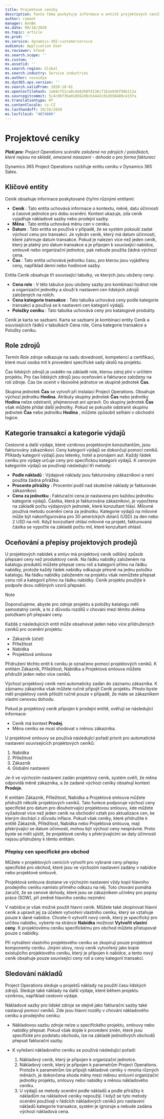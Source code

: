 ```yaml
---
title: Projektové ceníky
description: Tento téma poskytuje informace o entitě projektových ceníků.
author: rumant
manager: AnnBe
ms.date: 09/18/2020
ms.topic: article
ms.prod: ''
ms.service: dynamics-365-customerservice
audience: Application User
ms.reviewer: kfend
ms.search.scope: ''
ms.custom: ''
ms.assetid: ''
ms.search.region: Global
ms.search.industry: Service industries
ms.author: suvaidya
ms.dyn365.ops.version: ''
ms.search.validFrom: 2020-10-01
ms.openlocfilehash: 1a69cf51ca8cde8260f4136cf1b2e936f99b112a
ms.sourcegitcommit: 5c4c9bf3ba018562d6cb3443c01d550489c415fa
ms.translationtype: HT
ms.contentlocale: cs-CZ
ms.lasthandoff: 10/16/2020
ms.locfileid: "4074006"
---
```

# <a name="project-price-lists"></a>Projektové ceníky

_**Platí pro:** Project Operations scénáře založené na zdrojích / položkách, které nejsou na skladě, omezené nasazení - dohoda o pro forma fakturaci_

Dynamics 365 Project Operations rozšiřuje entitu ceníku v Dynamics 365 Sales. 

## <a name="key-entities"></a>Klíčové entity

Ceník obsahuje informace poskytované čtyřmi různými entitami:

- **Ceník** : Tato entita uchovává informace o kontextu, měně, datu účinnosti a časové jednotce pro dobu ocenění. Kontext ukazuje, zda ceník vyjadřuje nákladové sazby nebo prodejní sazby. 
- **Měna** : Tato entita uchovává měnu cen v ceníku. 
- **Datum** : Tato entita se používá v případě, že se systém pokouší zadat výchozí cenu pro transakci. Je vybrán ceník, který má datum účinnosti, které zahrnuje datum transakce. Pokud je nalezen více než jeden ceník, který je platný pro datum transakce a je připojen k související nabídce, smlouvě nebo organizační jednotce, pak nebude použita žádná výchozí cena. 
- **Čas** : Tato entita uchovává jednotku času, pro kterou jsou vyjádřeny ceny, například denní nebo hodinové sazby. 

Entita Ceník obsahuje tři související tabulky, ve kterých jsou uloženy ceny:

  - **Cena role** : V této tabulce jsou uloženy sazby pro kombinaci hodnot role a organizační jednotky a slouží k nastavení cen lidských zdrojů založených na rolích.
  - **Cena kategorie transakce** : Tato tabulka uchovává ceny podle kategorie transakcí a používá se k nastavení cen kategorií výdajů.
  - **Položky ceníku** : Tato tabulka uchovává ceny pro katalogové produkty.
 
Ceník je karta se sazbami. Karta se sazbami je kombinací entity Ceník a souvisejících řádků v tabulkách Cena role, Cena kategorie transakce a Položky ceníku.

## <a name="resource-roles"></a>Role zdrojů

Termín *Role zdroje* odkazuje na sadu dovedností, kompetencí a certifikací, které musí osoba mít k provedení specifické sady úkolů na projektu.

Čas lidských zdrojů je uváděn na základě role, kterou zdroj plní v určitém projektu. Pro čas lidských zdrojů jsou oceňování a fakturace založeny na roli zdroje. Čas lze ocenit v libovolné jednotce ve skupině jednotek **Čas**.

Skupina jednotek **Čas** se vytvoří při instalaci Project Operations. Obsahuje výchozí jednotku **Hodina**. Atributy skupiny jednotek **Čas** nebo jednotky **Hodina** nelze odstranit, přejmenovat ani upravit. Do skupiny jednotek **Čas** však můžete přidat další jednotky. Pokud se pokusíte odstranit skupinu jednotek **Čas** nebo jednotku **Hodina** , můžete způsobit selhání v obchodní logice.
 
## <a name="transaction-categories-and-expense-categories"></a>Kategorie transakcí a kategorie výdajů

Cestovné a další výdaje, které vzniknou projektovým konzultantům, jsou fakturovány zákazníkovi. Ceny kategorií výdajů se dokončují pomocí ceníků. Příklady kategorií výdajů jsou letenky, hotel a pronájem aut. Každý řádek ceníku pro výdaje určuje ceny pro specifickou kategorii výdajů. K cenovým kategoriím výdajů se používají následující tři metody:

- **Podle nákladů** : Výdajové náklady jsou fakturovány zákazníkovi a není použita žádná přirážka.
- **Procento přirážky** : Procentní podíl nad skutečné náklady je fakturován zákazníkovi. 
- **Cena za jednotku** : Fakturační cena je nastavena pro každou jednotku kategorie výdajů. Částka, která je fakturována zákazníkovi, je vypočtena na základě počtu výdajových jednotek, které konzultant hlásí. Mílovné používá metodu ocenění cena za jednotku. Kategorie výdajů na mílovné může být nakonfigurována pro 30 amerických dolarů (USD) za den nebo 2 USD na míli. Když konzultant ohlásí mílovné na projekt, fakturovaná částka se vypočte na základě počtu mil, které konzultant ohlásil.
 
## <a name="project-sales-pricing-and-overrides"></a>Oceňování a přepisy projektových prodejů

U projektových nabídek a smluv má projektový ceník odlišný způsob přepsání ceny než produktový ceník. Na řádku nabídky založeném na katalogu produktů můžete přepsat cenu rolí a kategorií přímo na řádku nabídky, protože každý řádek nabídky odkazuje přesně na jednu položku katalogu. Na řádku nabídky založeném na projektu však nemůžete přepsat cenu rolí a kategorií přímo na řádku nabídky. Ceník projektu použijte k podpoře dvou odlišných vzorů přepsání.

> [!NOTE]
> Doporučujeme, abyste pro zdroje projektu a položky katalogu měli samostatný ceník, a to z důvodu rozdílů v chování mezi těmito dvěma položkami při přepsání ceny.

Každá z následujících entit může obsahovat jeden nebo více přidružených ceníků pro ocenění projektu:

- Zákazník (účet) 
- Příležitost 
- Nabídka 
- Projektová smlouva

Přidružení těchto entit k ceníku je označeno pomocí projektových ceníků. K entitám Zákazník, Příležitost, Nabídka a Projektová smlouva můžete přidružit jeden nebo více ceníků.

Výchozí projektový ceník není automaticky zadán do záznamu zákazníka. K záznamu zákazníka však můžete ručně připojit Ceník projektu. Přesto byste měli projektový ceník přiložit ručně pouze v případě, že máte se zákazníkem vlastní cenovou dohodu. 

Pokud je projektový ceník připojen k prodejní entitě, ověřují se následující informace:

- Ceník má kontext **Prodej**. 
- Měna ceníku se musí shodovat s měnou zákazníka. 

U projektové smlouvy se používá následující pořadí priorit pro automatické nastavení souvisejících projektových ceníků:

1. Nabídka
2. Příležitost
3. Zákazník 
4. Globální nastavení 

Je-li ve výchozím nastavení zadán projektový ceník, systém ověří, že měna odpovídá měně zákazníka, a že zadané výchozí ceníky obsahují kontext **Prodeje**.

K entitám Zákazník, Příležitost, Nabídka a Projektová smlouva můžete přidružit několik projektových ceníků. Tato funkce podporuje výchozí ceny specifické pro datum pro dlouhotrvající projektovou smlouvu, kde můžete vyžadovat více než jeden ceník na obchodní vztah pro aktualizace cen, ke kterým dochází z důvodu inflace. Pokud však ceníky, které přidružíte k entitě Zákazník, Příležitost, Nabídka nebo Projektová smlouva, mají překrývající se datum účinnosti, mohou být výchozí ceny nesprávné. Proto byste se měli ujistit, že projektové ceníky s překrývajícími se daty účinnosti nejsou přidruženy k těmto entitám.

### <a name="deal-specific-price-overrides"></a>Přepisy cen specifické pro obchod

Můžete v projektových cenících vytvořit pro vybrané ceny přepisy specifické pro obchod, které jsou ve výchozím nastavení zadány v nabídce nebo projektové smlouvě.

Projektová smlouva dostane ve výchozím nastavení vždy kopii hlavního prodejního ceníku namísto přímého odkazu na něj. Toto chování pomáhá zaručit, že se cenové dohody, které jsou se zákazníkem učiněny pro popisy práce (SOW), při změně hlavního ceníku nezmění.

V nabídce je však možné použít hlavní ceník. Můžete také zkopírovat hlavní ceník a upravit jej za účelem vytvoření vlastního ceníku, který se vztahuje pouze k dané nabídce. Chcete-li vytvořit nový ceník, který je specifický pro určitou nabídku, vyberte na stránce **Nabídka** možnost **Vytvořit vlastní ceny**. K projektovému ceníku specifickému pro obchod můžete přistupovat pouze z nabídky. 

Při vytváření vlastního projektového ceníku se zkopírují pouze projektové komponenty ceníku. Jinými slovy, nový ceník vytvořený jako kopie existujícího projektového ceníku, který je připojen k nabídce, a tento nový ceník obsahuje pouze související ceny rolí a ceny kategorií transakcí.
  
## <a name="tracking-costs"></a>Sledování nákladů

Project Operations sleduje u projektů náklady na použití času lidských zdrojů. Sleduje také náklady na další výdaje, které během projektu vzniknou, například cestovní výdaje.

Nákladové sazby pro lidské zdroje se stejně jako fakturační sazby také nastavují pomocí ceníků. Zde jsou hlavní rozdíly v chování nákladového ceníku a prodejního ceníku:

- Nákladovou sazbu zdroje nelze u specifického projektu, smlouvy nebo nabídky přepsat. Pokud však dojde k provedení změn, které jsou specifické pro podstatu obchodu, lze na základě jednotlivých obchodů přepsat fakturační sazby. 

- K vyřešení nákladového ceníku se používá následující pořadí:

    1. Nákladový ceník, který je připojen k organizační jednotce.
    2. Nákladový ceník, který je připojen k parametrům Project Operations. Protože k parametrům lze připojit nákladové ceníky v mnoha různých měnách, je dokončena shoda měny mezi měnou smluvní organizační jednotky projektu, smlouvy nebo nabídky a měnou nákladového ceníku.
    3. U výdajů se metody ocenění podle nákladů a podle přirážky k nákladům na nákladové ceníky nepoužijí. I když se tyto metody ocenění používají v řádcích nákladových ceníků pro nastavení nákladů kategorie transakce, systém je ignoruje a nebude zadána výchozí nákladová cena.
